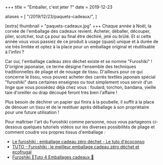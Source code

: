 +++
title = "Emballer, c'est jeter ?"
date = 2019-12-23

aliases = [
  "/2019/12/23/paquets-cadeaux/",
]

[extra]
thumbnail = "paquets-cadeaux.jpg"
+++
Chaque année à Noël, la corvée de l'emballage des cadeaux revient. Acheter,
déballer, découper, plier, scotcher, tout ça pour au final être déchiré, jeté ou
brûlé. Et si cette année vous vous passiez de ce produit à usage (quasi) unique
et à durée de vie très limitée et optez à la place pour un emballage original et
réutilisable à l'infini ?

<!-- more -->

Car oui, l'emballage cadeau zéro déchet existe et se nomme "Furoshiki" !
D'origine japonaise, ce terme désigne l'ensemble des techniques traditionnelles
de pliage et de nouage de tissu. D'ailleurs pour ce qui concerne le tissu, vous
pouvez acheter des carrés textiles japonais spécial "furoshiki" dans certaines
enseignes ou tout simplement vous servir d'un linge que vous possédez déjà chez
vous : foulard, torchon, bandana, vieille taie d'oreiller ou drap découpé feront
très bien l'affaire !

Plus besoin de déchirer un papier qui finira à la poubelle, il suffit à la place
de dénouer un tissu et de le restituer après déballage à son propriétaire pour
une future utilisation !

Pour maîtriser l'art du Furoshiki comme personne, nous vous partageons
ci-dessous quelques tutoriels vidéos sur les diverses possibilités de pliage et
comment coudre vos propres tissus d'emballage :

* [Le furoshiki : emballage cadeau zéro déchet - Le tuto
  d'écoconso](https://www.youtube.com/watch?reload=9&v=nUEc6zlroOU)
* [TUTO - Furoshiki : le meilleur emballage cadeau zéro déchet et
  ecofrugal](https://www.youtube.com/watch?v=BykGF7IVVwM)
* [Furoshiki ┃Tuto 4 Emballages cadeaux
  :gift:](https://www.youtube.com/watch?v=v_jS1s_r2YU)
